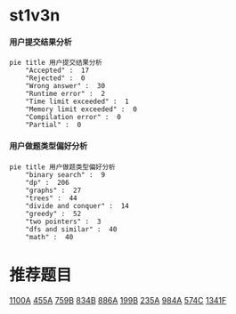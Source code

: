 # st1v3n

<!-- tabs:start -->



#### **用户提交结果分析**

```mermaid
pie title 用户提交结果分析
    "Accepted" :  17
    "Rejected" :  0
    "Wrong answer" :  30
    "Runtime error" :  2
    "Time limit exceeded" :  1
    "Memory limit exceeded" :  0
    "Compilation error" :  0
    "Partial" :  0
```

#### **用户做题类型偏好分析**

```mermaid
pie title 用户做题类型偏好分析
    "binary search" :  9
    "dp" :  206
    "graphs" :  27
    "trees" :  44
    "divide and conquer" :  14
    "greedy" :  52
    "two pointers" :  3
    "dfs and similar" :  40
    "math" :  40
```



<!-- tabs:end -->
# 推荐题目
[1100A](https://codeforces.com/contest/1100/problem/A)
[455A](https://codeforces.com/contest/455/problem/A)
[759B](https://codeforces.com/contest/759/problem/B)
[834B](https://codeforces.com/contest/834/problem/B)
[886A](https://codeforces.com/contest/886/problem/A)
[199B](https://codeforces.com/contest/199/problem/B)
[235A](https://codeforces.com/contest/235/problem/A)
[984A](https://codeforces.com/contest/984/problem/A)
[574C](https://codeforces.com/contest/574/problem/C)
[1341F](https://codeforces.com/contest/1341/problem/F)
